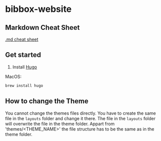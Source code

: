 # bibbox-website

## Markdown Cheat Sheet
[.md cheat sheet](https://www.markdownguide.org/cheat-sheet/)

## Get started
1. Install [Hugo](https://gohugo.io/getting-started/installing/)

MacOS:
```bash
brew install hugo
```

## How to change the Theme
You cannot change the themes files directly. You have to create the same file in the `layouts` folder and change it there. The file in the `layouts` folder will overwrite the file in the theme folder.
Appart from 'themes/<THEME_NAME>' the file structure has to be the same as in the theme folder.